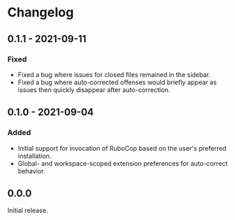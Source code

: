 # Changelog

## 0.1.1 - 2021-09-11

### Fixed

- Fixed a bug where issues for closed files remained in the sidebar.
- Fixed a bug where auto-corrected offenses would briefly appear as issues then quickly disappear after auto-correction.

## 0.1.0 - 2021-09-04

### Added

- Initial support for invocation of RuboCop based on the user's preferred installation.
- Global- and workspace-scoped extension preferences for auto-correct behavior.

## 0.0.0

Initial release.
